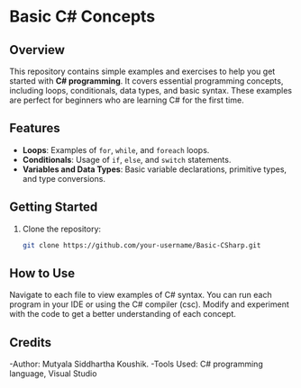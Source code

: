 # **Basic C# Concepts**

## **Overview**
This repository contains simple examples and exercises to help you get started with **C# programming**. It covers essential programming concepts, including loops, conditionals, data types, and basic syntax. These examples are perfect for beginners who are learning C# for the first time.

## **Features**
- **Loops**: Examples of `for`, `while`, and `foreach` loops.
- **Conditionals**: Usage of `if`, `else`, and `switch` statements.
- **Variables and Data Types**: Basic variable declarations, primitive types, and type conversions.

## **Getting Started**

1. Clone the repository:
   ```bash
   git clone https://github.com/your-username/Basic-CSharp.git


## **How to Use**
Navigate to each file to view examples of C# syntax.
You can run each program in your IDE or using the C# compiler (csc).
Modify and experiment with the code to get a better understanding of each concept.

## **Credits**
-Author: Mutyala Siddhartha Koushik.
-Tools Used: C# programming language, Visual Studio
